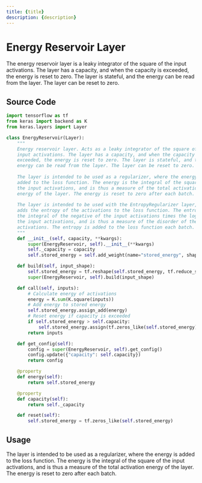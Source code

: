 ```yaml
---
title: {title}
description: {description}
---
```

# Energy Reservoir Layer

The energy reservoir layer is a leaky integrator of the square of the input activations. The layer has a capacity, and when the capacity is exceeded, the energy is reset to zero. The layer is stateful, and the energy can be read from the layer. The layer can be reset to zero.

## Source Code

```python
import tensorflow as tf
from keras import backend as K
from keras.layers import Layer

class EnergyReservoir(Layer):
    """ 
    Energy reservoir layer. Acts as a leaky integrator of the square of the
    input activations. The layer has a capacity, and when the capacity is
    exceeded, the energy is reset to zero. The layer is stateful, and the
    energy can be read from the layer. The layer can be reset to zero.
    
    The layer is intended to be used as a regularizer, where the energy is
    added to the loss function. The energy is the integral of the square of
    the input activations, and is thus a measure of the total activation
    energy of the layer. The energy is reset to zero after each batch.
    
    The layer is intended to be used with the EntropyRegularizer layer, which
    adds the entropy of the activations to the loss function. The entropy is
    the integral of the negative of the input activations times the log of
    the input activations, and is thus a measure of the disorder of the
    activations. The entropy is added to the loss function each batch.
    """
    def __init__(self, capacity, **kwargs):
        super(EnergyReservoir, self).__init__(**kwargs)
        self._capacity = capacity
        self.stored_energy = self.add_weight(name="stored_energy", shape=(1,), initializer="zeros", trainable=False)

    def build(self, input_shape):
        self.stored_energy = tf.reshape(self.stored_energy, tf.reduce_sum(tf.square(input_shape)).shape)
        super(EnergyReservoir, self).build(input_shape)

    def call(self, inputs):
        # Calculate energy of activations
        energy = K.sum(K.square(inputs))
        # Add energy to stored energy
        self.stored_energy.assign_add(energy)
        # Reset energy if capacity is exceeded
        if self.stored_energy > self.capacity:
            self.stored_energy.assign(tf.zeros_like(self.stored_energy))
        return inputs

    def get_config(self):
        config = super(EnergyReservoir, self).get_config()
        config.update({"capacity": self.capacity})
        return config

    @property
    def energy(self):
        return self.stored_energy

    @property
    def capacity(self):
        return self._capacity

    def reset(self):
        self.stored_energy = tf.zeros_like(self.stored_energy)
```

## Usage

The layer is intended to be used as a regularizer, where the energy is added to the loss function. The energy is the integral of the square of the input activations, and is thus a measure of the total activation energy of the layer. The energy is reset to zero after each batch.
